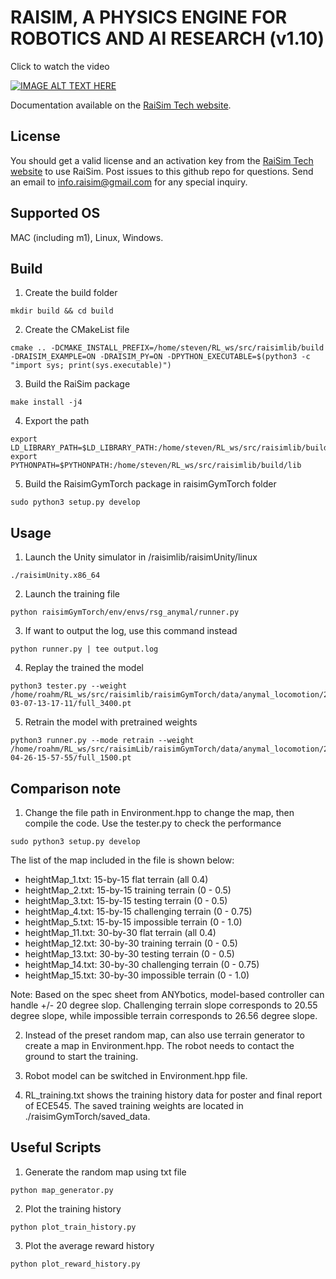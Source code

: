 # RAISIM, A PHYSICS ENGINE FOR ROBOTICS AND AI RESEARCH (v1.10)

Click to watch the video

[![IMAGE ALT TEXT HERE](https://img.youtube.com/vi/CN0ah5-OWik/0.jpg)](https://www.youtube.com/watch?v=CN0ah5-OWik)


Documentation available on the [RaiSim Tech website](http://raisim.com).

## License

You should get a valid license and an activation key from the [RaiSim Tech website](http://raisim.com) to use RaiSim.
Post issues to this github repo for questions. 
Send an email to info.raisim@gmail.com for any special inquiry.

## Supported OS

MAC (including m1), Linux, Windows.


## Build

1. Create the build folder
```
mkdir build && cd build
```

2. Create the CMakeList file
```
cmake .. -DCMAKE_INSTALL_PREFIX=/home/steven/RL_ws/src/raisimlib/build -DRAISIM_EXAMPLE=ON -DRAISIM_PY=ON -DPYTHON_EXECUTABLE=$(python3 -c "import sys; print(sys.executable)")
```

3. Build the RaiSim package
```
make install -j4
```

4. Export the path
```
export LD_LIBRARY_PATH=$LD_LIBRARY_PATH:/home/steven/RL_ws/src/raisimlib/build/lib
export PYTHONPATH=$PYTHONPATH:/home/steven/RL_ws/src/raisimlib/build/lib
```

5. Build the RaisimGymTorch package in raisimGymTorch folder
```
sudo python3 setup.py develop
```

## Usage

1. Launch the Unity simulator in /raisimlib/raisimUnity/linux
```
./raisimUnity.x86_64
```

2. Launch the training file
```
python raisimGymTorch/env/envs/rsg_anymal/runner.py
```

3. If want to output the log, use this command instead
```
python runner.py | tee output.log
```

4. Replay the trained the model
```
python3 tester.py --weight /home/roahm/RL_ws/src/raisimlib/raisimGymTorch/data/anymal_locomotion/2022-03-07-13-17-11/full_3400.pt
```

5. Retrain the model with pretrained weights
```
python3 runner.py --mode retrain --weight /home/roahm/RL_ws/src/raisimLib/raisimGymTorch/data/anymal_locomotion/2022-04-26-15-57-55/full_1500.pt
```

## Comparison note
1. Change the file path in Environment.hpp to change the map, then compile the code. Use the tester.py to check the performance
```
sudo python3 setup.py develop
```

The list of the map included in the file is shown below:
- heightMap_1.txt: 15-by-15 flat terrain (all 0.4)
- heightMap_2.txt: 15-by-15 training terrain (0 - 0.5)
- heightMap_3.txt: 15-by-15 testing terrain (0 - 0.5)
- heightMap_4.txt: 15-by-15 challenging terrain (0 - 0.75)
- heightMap_5.txt: 15-by-15 impossible terrain (0 - 1.0)
- heightMap_11.txt: 30-by-30 flat terrain (all 0.4)
- heightMap_12.txt: 30-by-30 training terrain (0 - 0.5)
- heightMap_13.txt: 30-by-30 testing terrain (0 - 0.5)
- heightMap_14.txt: 30-by-30 challenging terrain (0 - 0.75)
- heightMap_15.txt: 30-by-30 impossible terrain (0 - 1.0)

Note: Based on the spec sheet from ANYbotics, model-based controller can handle +/- 20 degree slop. Challenging terrain slope corresponds to 20.55 degree slope, while impossible terrain corresponds to 26.56 degree slope.

2. Instead of the preset random map, can also use terrain generator to create a map in Environment.hpp. The robot needs to contact the ground to start the training.

3. Robot model can be switched in Environment.hpp file.

4. RL_training.txt shows the training history data for poster and final report of ECE545. The saved training weights are located in ./raisimGymTorch/saved_data.

## Useful Scripts
1. Generate the random map using txt file
```
python map_generator.py
```

2. Plot the training history
```
python plot_train_history.py
```

3. Plot the average reward history
```
python plot_reward_history.py
```
